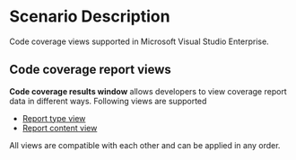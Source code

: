 # Scenario Description

Code coverage views supported in Microsoft Visual Studio Enterprise.

## Code coverage report views

**Code coverage results window** allows developers to view coverage report data in different ways. Following views are supported

- [Report type view](reportTypeView/ReportTypeView.md)
- [Report content view](reportContentView/ReportContentView.md)

All views are compatible with each other and can be applied in any order.
